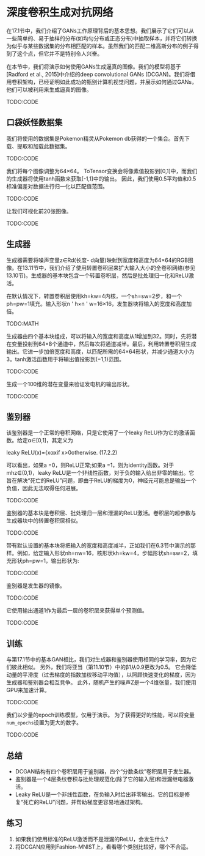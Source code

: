 

<!--
 * @version:
 * @Author:  StevenJokess https://github.com/StevenJokess
 * @Date: 2020-09-19 11:28:24
 * @LastEditors:  StevenJokess https://github.com/StevenJokess
 * @LastEditTime: 2020-09-19 11:44:45
 * @Description:MT
 * @TODO::
 * @Reference:http://preview.d2l.ai/d2l-en/master/chapter_generative-adversarial-networks/dcgan.html
-->

# 深度卷积生成对抗网络

在17.1节中，我们介绍了GANs工作原理背后的基本思想。我们展示了它们可以从一些简单的、易于抽样的分布(如均匀分布或正态分布)中抽取样本，并将它们转换为似乎与某些数据集的分布相匹配的样本。虽然我们的匹配二维高斯分布的例子得到了这个点，但它并不是特别令人兴奋。

在本节中，我们将演示如何使用GANs生成逼真的图像。我们的模型将基于[Radford et al., 2015]中介绍的deep convolutional GANs (DCGAN)。我们将借用卷积架构，已经证明如此成功的甄别计算机视觉问题，并展示如何通过GANs，他们可以被利用来生成逼真的图像。

TODO:CODE

## 口袋妖怪数据集

我们将使用的数据集是Pokemon精灵从Pokemon db获得的一个集合。首先下载、提取和加载此数据集。

TODO:CODE

我们将每个图像调整为64×64。 ToTensor变换会将像素值投影到[0,1]中，而我们的生成器将使用tanh函数来获取[-1,1]中的输出。 因此，我们使用0.5平均值和0.5标准偏差对数据进行归一化以匹配值范围。

TODO:CODE

让我们可视化前20张图像。

TODO:CODE

## 生成器

生成器需要将噪声变量z∈Rd(长度- d向量)映射到宽度和高度为64×64的RGB图像。在13.11节中，我们介绍了使用转置卷积层来扩大输入大小的全卷积网络(参见13.10节)。生成器的基本块包含一个转置卷积层，然后是批处理归一化和ReLU激活。

在默认情况下，转置卷积层使用kh=kw=4内核，一个sh=sw=2步，和一个ph=pw=1填充。输入形状n ' h×n ' w=16×16，发生器块将输入的宽度和高度加倍。

TODO:MATH

生成器由四个基本块组成，可以将输入的宽度和高度从1增加到32。同时，先将潜在变量投射到64×8个通道中，然后每次将通道减半。最后，利用转置卷积层生成输出。它进一步加倍宽度和高度，以匹配所需的64×64形状，并减少通道大小为3。tanh激活函数用于将输出值投影到(−1,1)范围。

TODO:CODE

生成一个100维的潜在变量来验证发电机的输出形状。

TODO:CODE

## 鉴别器

该鉴别器是一个正常的卷积网络，只是它使用了一个leaky ReLU作为它的激活函数。给定α∈[0,1]，其定义为

leaky ReLU(x)={xαxif x>0otherwise. (17.2.2)

可以看出，如果a =0，则ReLU正常;如果a =1，则为identity函数。对于mhz∈(0,1)，leaky ReLU是一个非线性函数，对于负的输入给出非零的输出。它旨在解决“死亡的ReLU”问题，即由于ReLU的梯度为0，神经元可能总是输出一个负值，因此无法取得任何进展。

TODO:CODE

鉴别器的基本块是卷积层、批处理归一层和泄漏的ReLU激活。卷积层的超参数与生成器块中的转置卷积层相似。

TODO:CODE

带有默认设置的基本块将把输入的宽度和高度减半，正如我们在6.3节中演示的那样。例如，给定输入形状nh=nw=16，核形状kh=kw=4，步幅形状sh=sw=2，填充形状ph=pw=1，输出形状为:

TODO:CODE

鉴别器是发生器的镜像。

TODO:CODE

它使用输出通道1作为最后一层的卷积层来获得单个预测值。

TODO:CODE

## 训练

与第17.1节中的基本GAN相比，我们对生成器和鉴别器使用相同的学习率，因为它们彼此相似。 另外，我们将亚当（第11.10节）中的β1从0.9更改为0.5。 它会降低动量的平滑度（过去梯度的指数加权移动平均值），以照顾快速变化的梯度，因为生成器和鉴别器会相互竞争。 此外，随机产生的噪声Z是一个4维张量，我们使用GPU来加速计算。

TODO:CODE

我们以少量的epoch训练模型，仅用于演示。 为了获得更好的性能，可以将变量`num_epochs`设置为更大的数字。

TODO:CODE

## 总结

* DCGAN结构有四个卷积层用于鉴别器，四个“分数条纹”卷积层用于发生器。
* 鉴别器是一个4层条纹卷积与批处理规范化(除了它的输入层)和泄漏继电器激活。
* Leaky ReLU是一个非线性函数，在负输入时给出非零输出。它的目标是修复“死亡的ReLU”问题，并帮助梯度更容易地通过架构。

## 练习

1. 如果我们使用标准的ReLU激活而不是泄漏的ReLU，会发生什么?
1. 将DCGAN应用到Fashion-MNIST上，看看哪个类别比较好，哪个不合适。
